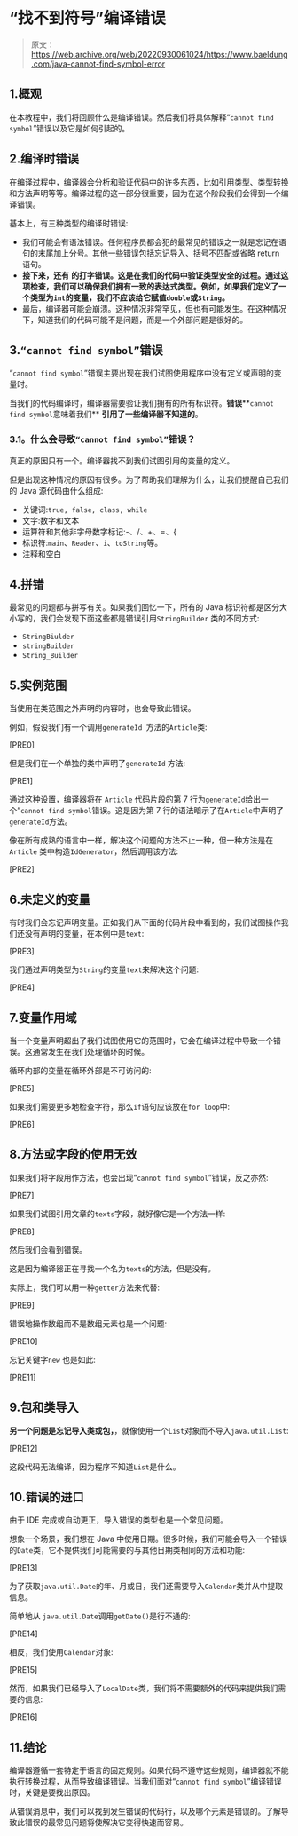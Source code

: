 # “找不到符号”编译错误

> 原文：<https://web.archive.org/web/20220930061024/https://www.baeldung.com/java-cannot-find-symbol-error>

## 1.概观

在本教程中，我们将回顾什么是编译错误。然后我们将具体解释“`cannot find symbol`”错误以及它是如何引起的。

## 2.编译时错误

在编译过程中，编译器会分析和验证代码中的许多东西，比如引用类型、类型转换和方法声明等等。编译过程的这一部分很重要，因为在这个阶段我们会得到一个编译错误。

基本上，有三种类型的编译时错误:

*   我们可能会有语法错误。任何程序员都会犯的最常见的错误之一就是忘记在语句的末尾加上分号。其他一些错误包括忘记导入、括号不匹配或省略 return 语句。
*   **接下来，还有** **的打字错误。这是在我们的代码中验证类型安全的过程。通过这项检查，我们可以确保我们拥有一致的表达式类型。例如，如果我们定义了一个类型为`int`的变量，我们不应该给它赋值`double`或`String`。**
*   最后，编译器可能会崩溃。这种情况非常罕见，但也有可能发生。在这种情况下，知道我们的代码可能不是问题，而是一个外部问题是很好的。

## 3.`“cannot find symbol”`错误

“`cannot find symbol`”错误主要出现在我们试图使用程序中没有定义或声明的变量时。

当我们的代码编译时，编译器需要验证我们拥有的所有标识符。**错误****`cannot find symbol`意味着我们** **引用了一些编译器不知道的**。

### **3.1。什么会导致`“cannot find symbol”`错误？**

真正的原因只有一个。编译器找不到我们试图引用的变量的定义。

但是出现这种情况的原因有很多。为了帮助我们理解为什么，让我们提醒自己我们的 Java 源代码由什么组成:

*   关键词:`true, false, class, while`
*   文字:数字和文本
*   运算符和其他非字母数字标记:-、/、+、=、{
*   标识符:`main`、`Reader`、`i`、`toString`等。
*   注释和空白

## 4.拼错

最常见的问题都与拼写有关。如果我们回忆一下，所有的 Java 标识符都是区分大小写的，我们会发现下面这些都是错误引用`StringBuilder` 类的不同方式:

*   `StringBiulder`
*   `stringBuilder`
*   `String_Builder`

## 5.实例范围

当使用在类范围之外声明的内容时，也会导致此错误。

例如，假设我们有一个调用`generateId `方法的`Article`类:

[PRE0]

但是我们在一个单独的类中声明了`generateId` 方法:

[PRE1]

通过这种设置，编译器将在 `Article` 代码片段的第 7 行为`generateId`给出一个“`cannot find symbol`错误。这是因为第 7 行的语法暗示了在`Article`中声明了`generateId`方法。

像在所有成熟的语言中一样，解决这个问题的方法不止一种，但一种方法是在`Article` 类中构造`IdGenerator`，然后调用该方法:

[PRE2]

## 6.未定义的变量

有时我们会忘记声明变量。正如我们从下面的代码片段中看到的，我们试图操作我们还没有声明的变量，在本例中是`text`:

[PRE3]

我们通过声明类型为`String`的变量`text`来解决这个问题:

[PRE4]

## 7.变量作用域

当一个变量声明超出了我们试图使用它的范围时，它会在编译过程中导致一个错误。这通常发生在我们处理循环的时候。

循环内部的变量在循环外部是不可访问的:

[PRE5]

如果我们需要更多地检查字符，那么`if`语句应该放在`for loop`中:

[PRE6]

## 8.方法或字段的使用无效

如果我们将字段用作方法，也会出现“`cannot find symbol`”错误，反之亦然:

[PRE7]

如果我们试图引用文章的`texts`字段，就好像它是一个方法一样:

[PRE8]

然后我们会看到错误。

这是因为编译器正在寻找一个名为`texts`的方法，但是没有。

实际上，我们可以用一种`getter`方法来代替:

[PRE9]

错误地操作数组而不是数组元素也是一个问题:

[PRE10]

忘记关键字`new` 也是如此:

[PRE11]

## 9.包和类导入

**另一个问题是忘记导入类或包，**，就像使用一个`List`对象而不导入`java.util.List`:

[PRE12]

这段代码无法编译，因为程序不知道`List`是什么。

## 10.错误的进口

由于 IDE 完成或自动更正，导入错误的类型也是一个常见问题。

想象一个场景，我们想在 Java 中使用日期。很多时候，我们可能会导入一个错误的`Date`类，它不提供我们可能需要的与其他日期类相同的方法和功能:

[PRE13]

为了获取`java.util.Date`的年、月或日，我们还需要导入`Calendar`类并从中提取信息。

简单地从 `java.util.Date`调用`getDate()`是行不通的:

[PRE14]

相反，我们使用`Calendar`对象:

[PRE15]

然而，如果我们已经导入了`LocalDate`类，我们将不需要额外的代码来提供我们需要的信息:

[PRE16]

## 11.结论

编译器遵循一套特定于语言的固定规则。如果代码不遵守这些规则，编译器就不能执行转换过程，从而导致编译错误。当我们面对“`cannot find symbol`”编译错误时，关键是要找出原因。

从错误消息中，我们可以找到发生错误的代码行，以及哪个元素是错误的。了解导致此错误的最常见问题将使解决它变得快速而容易。